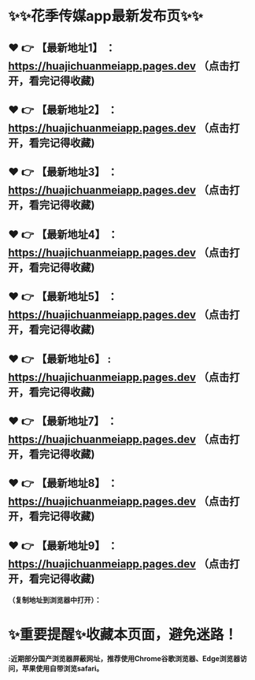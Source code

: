 # :sparkles::sparkles:花季传媒app最新发布页:sparkles::sparkles:

 :heart: :point_right: 【最新地址1】 ：https://huajichuanmeiapp.pages.dev   （点击打开，看完记得收藏)
 ------
 :heart: :point_right: 【最新地址2】 ：https://huajichuanmeiapp.pages.dev   （点击打开，看完记得收藏)
 ------
 :heart: :point_right: 【最新地址3】 ：https://huajichuanmeiapp.pages.dev   （点击打开，看完记得收藏)
 ------
 :heart: :point_right: 【最新地址4】 ：https://huajichuanmeiapp.pages.dev   （点击打开，看完记得收藏)
 ------
 :heart: :point_right: 【最新地址5】 ：https://huajichuanmeiapp.pages.dev   （点击打开，看完记得收藏)
 ------
 :heart: :point_right: 【最新地址6】 : https://huajichuanmeiapp.pages.dev   （点击打开，看完记得收藏)
 ------
 :heart: :point_right: 【最新地址7】 ：https://huajichuanmeiapp.pages.dev   （点击打开，看完记得收藏)
 ------
 :heart: :point_right: 【最新地址8】 ：https://huajichuanmeiapp.pages.dev   （点击打开，看完记得收藏)
 ------
 :heart: :point_right: 【最新地址9】 ：https://huajichuanmeiapp.pages.dev   （点击打开，看完记得收藏)
  ------

  
#### （复制地址到浏览器中打开）：
# :sparkles:重要提醒:sparkles:收藏本页面，避免迷路！
#### :近期部分国产浏览器屏蔽网址，推荐使用Chrome谷歌浏览器、Edge浏览器访问，苹果使用自带浏览safari。

